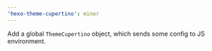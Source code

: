 ```yaml
---
'hexo-theme-cupertino': minor
---
```


Add a global `ThemeCupertino` object, which sends some config to JS environment.
